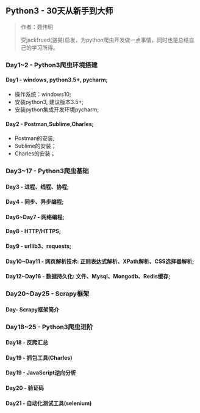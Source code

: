 ## Python3 - 30天从新手到大师

>作者：聂伟明
>
>受jackfrued(骆昊)启发，为python爬虫开发做一点事情，同时也是总结自己的学习所得。

### Day1~2 - Python3爬虫环境搭建  
#### Day1 - windows, python3.5+, pycharm;  
- 操作系统：windows10;
- 安装python3, 建议版本3.5+;
- 安装python集成开发环境pycharm;
#### Day2 - Postman,Sublime,Charles;  
- Postman的安装;
- Sublime的安装；
- Charles的安装；
### Day3~17 - Python3爬虫基础  
#### Day3 - 进程、线程、协程;  
#### Day4 - 同步、异步编程;  
#### Day6~Day7 - 网络编程;  
#### Day8 - HTTP/HTTPS;  
#### Day9 - urllib3、requests;  
#### Day10~Day11 - 网页解析技术: 正则表达式解析、XPath解析、CSS选择器解析;  
#### Day12~Day16 - 数据持久化: 文件、Mysql、Mongodb、Redis缓存;  

### Day20~Day25 - Scrapy框架  
#### Day- Scrapy框架简介  

### Day18~25 - Python3爬虫进阶  
#### Day18 - 反爬汇总  
#### Day19 - 抓包工具(Charles)  
#### Day19 - JavaScript逆向分析  
#### Day20 - 验证码  
#### Day21 - 自动化测试工具(selenium)  




